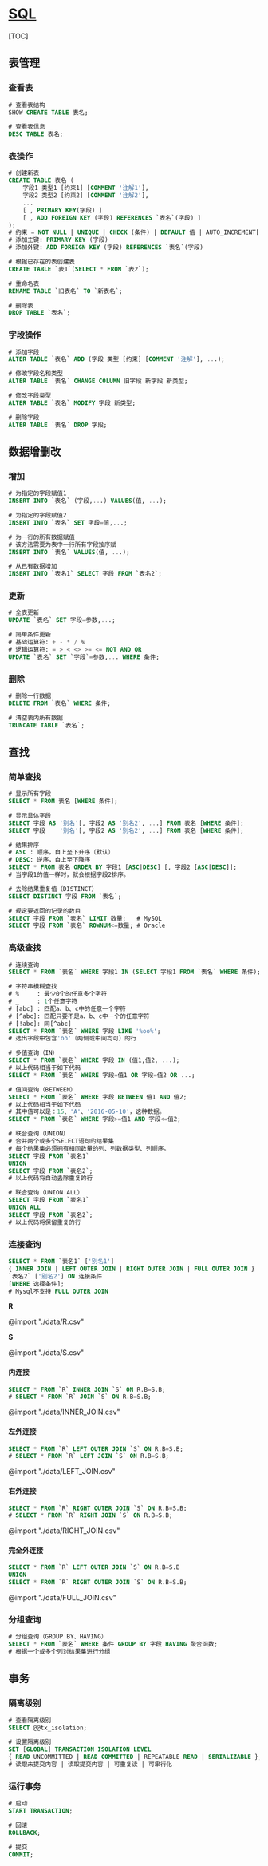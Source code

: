 <link rel="stylesheet" href="https://zhmhbest.gitee.io/hellomathematics/style/index.css">
<script src="https://zhmhbest.gitee.io/hellomathematics/style/index.js"></script>

# [SQL](./index.html)

[TOC]

## 表管理

### 查看表

```SQL
# 查看表结构
SHOW CREATE TABLE 表名;

# 查看表信息
DESC TABLE 表名;
```

### 表操作

```SQL
# 创建新表
CREATE TABLE 表名 (
    字段1 类型1 [约束1] [COMMENT '注解1'],
    字段2 类型2 [约束2] [COMMENT '注解2'],
    ...
    [ , PRIMARY KEY(字段) ]
    [ , ADD FOREIGN KEY (字段) REFERENCES `表名`(字段) ]
);
# 约束 = NOT NULL | UNIQUE | CHECK (条件) | DEFAULT 值 | AUTO_INCREMENT[=起始值]
# 添加主键: PRIMARY KEY (字段)
# 添加外键: ADD FOREIGN KEY (字段) REFERENCES `表名`(字段)

# 根据已存在的表创建表
CREATE TABLE `表1`(SELECT * FROM `表2`);

# 重命名表
RENAME TABLE `旧表名` TO `新表名`;

# 删除表
DROP TABLE `表名`;
```

### 字段操作

```SQL
# 添加字段
ALTER TABLE `表名` ADD (字段 类型 [约束] [COMMENT '注解'], ...);

# 修改字段名和类型
ALTER TABLE `表名` CHANGE COLUMN 旧字段 新字段 新类型;

# 修改字段类型
ALTER TABLE `表名` MODIFY 字段 新类型;

# 删除字段
ALTER TABLE `表名` DROP 字段;
```

<!-- ■■■■■■■■ ■■■■■■■■ ■■■■■■■■ ■■■■■■■■-->

<!--
## 索引与视图

### 索引

```SQL
# 创建索引
CREATE INDEX 索引名称 ON `表名` (字段, ...);

# 查看索引
SHOW INDEX FROM `表名`;

# 删除索引
DROP INDEX [索引名称] ON `表名`;
```

### 视图

```SQL
# 创建视图
CREATE VIEW 视图名称 AS SELECT [字段, ...] FROM `表名`, ... [WHERE 条件];

# 删除视图
DROP VIEW [IF EXISTS] 视图名称;
```
 -->

<!-- ■■■■■■■■ ■■■■■■■■ ■■■■■■■■ ■■■■■■■■-->

## 数据增删改

### 增加

```SQL
# 为指定的字段赋值1
INSERT INTO `表名` (字段,...) VALUES(值, ...);

# 为指定的字段赋值2
INSERT INTO `表名` SET 字段=值,...;

# 为一行的所有数据赋值
# 该方法需要为表中一行所有字段按序赋
INSERT INTO `表名` VALUES(值, ...);

# 从已有数据增加
INSERT INTO `表名1` SELECT 字段 FROM `表名2`;
```

### 更新

```SQL
# 全表更新
UPDATE `表名` SET 字段=参数,...;

# 简单条件更新
# 基础运算符: + - * / %
# 逻辑运算符: = > < <> >= <= NOT AND OR
UPDATE `表名` SET `字段`=参数,... WHERE 条件;
```

### 删除

```SQL
# 删除一行数据
DELETE FROM `表名` WHERE 条件;

# 清空表内所有数据
TRUNCATE TABLE `表名`;
```

<!-- ■■■■■■■■ ■■■■■■■■ ■■■■■■■■ ■■■■■■■■-->

## 查找

### 简单查找

```SQL
# 显示所有字段
SELECT * FROM 表名 [WHERE 条件];

# 显示具体字段
SELECT 字段 AS '别名'[, 字段2 AS '别名2', ...] FROM 表名 [WHERE 条件];
SELECT 字段    '别名'[, 字段2 AS '别名2', ...] FROM 表名 [WHERE 条件];

# 结果排序
# ASC : 顺序，自上至下升序（默认）
# DESC: 逆序，自上至下降序
SELECT * FROM 表名 ORDER BY 字段1 [ASC|DESC] [, 字段2 [ASC|DESC]];
# 当字段1的值一样时，就会根据字段2排序。

# 去除结果重复值（DISTINCT）
SELECT DISTINCT 字段 FROM `表名`;

# 规定要返回的记录的数目
SELECT 字段 FROM `表名` LIMIT 数量;   # MySQL
SELECT 字段 FROM `表名` ROWNUM<=数量; # Oracle
```

### 高级查找

```SQL
# 连续查询
SELECT * FROM `表名` WHERE 字段1 IN (SELECT 字段1 FROM `表名` WHERE 条件);

# 字符串模糊查找
# %     : 最少0个的任意多个字符
# _     : 1个任意字符
# [abc] : 匹配a、b、c中的任意一个字符
# [^abc]: 匹配只要不是a、b、c中一个的任意字符
# [!abc]: 同[^abc]
SELECT * FROM `表名` WHERE 字段 LIKE '%oo%';
# 选出字段中包含'oo'（两侧或中间均可）的行

# 多值查询（IN）
SELECT * FROM `表名` WHERE 字段 IN (值1,值2, ...);
# 以上代码相当于如下代码
SELECT * FROM `表名` WHERE 字段=值1 OR 字段=值2 OR ...;

# 值间查询（BETWEEN）
SELECT * FROM `表名` WHERE 字段 BETWEEN 值1 AND 值2;
# 以上代码相当于如下代码
# 其中值可以是：15、'A'、'2016-05-10'，这种数据。
SELECT * FROM `表名` WHERE 字段>=值1 AND 字段<=值2;

# 联合查询（UNION）
# 合并两个或多个SELECT语句的结果集
# 每个结果集必须拥有相同数量的列、列数据类型、列顺序。
SELECT 字段 FROM `表名1`
UNION
SELECT 字段 FROM `表名2`;
# 以上代码将自动去除重复的行

# 联合查询（UNION ALL）
SELECT 字段 FROM `表名1`
UNION ALL
SELECT 字段 FROM `表名2`;
# 以上代码将保留重复的行
```

### 连接查询

``` SQL
SELECT * FROM `表名1` ['别名1']
{ INNER JOIN | LEFT OUTER JOIN | RIGHT OUTER JOIN | FULL OUTER JOIN }
`表名2` ['别名2'] ON 连接条件
[WHERE 选择条件];
# Mysql不支持 FULL OUTER JOIN
```

**R**

@import "./data/R.csv"

**S**

@import "./data/S.csv"

#### 内连接

``` SQL
SELECT * FROM `R` INNER JOIN `S` ON R.B=S.B;
# SELECT * FROM `R` JOIN `S` ON R.B=S.B;
```

@import "./data/INNER_JOIN.csv"

#### 左外连接

``` SQL
SELECT * FROM `R` LEFT OUTER JOIN `S` ON R.B=S.B;
# SELECT * FROM `R` LEFT JOIN `S` ON R.B=S.B;
```

@import "./data/LEFT_JOIN.csv"

#### 右外连接

``` SQL
SELECT * FROM `R` RIGHT OUTER JOIN `S` ON R.B=S.B;
# SELECT * FROM `R` RIGHT JOIN `S` ON R.B=S.B;
```

@import "./data/RIGHT_JOIN.csv"

#### 完全外连接

``` SQL
SELECT * FROM `R` LEFT OUTER JOIN `S` ON R.B=S.B
UNION
SELECT * FROM `R` RIGHT OUTER JOIN `S` ON R.B=S.B;
```

@import "./data/FULL_JOIN.csv"

### 分组查询

``` SQL
# 分组查询（GROUP BY、HAVING）
SELECT * FROM `表名` WHERE 条件 GROUP BY 字段 HAVING 聚合函数;
# 根据一个或多个列对结果集进行分组
```

<!-- ■■■■■■■■ ■■■■■■■■ ■■■■■■■■ ■■■■■■■■-->

## 事务

### 隔离级别

```SQL
# 查看隔离级别
SELECT @@tx_isolation;

# 设置隔离级别
SET [GLOBAL] TRANSACTION ISOLATION LEVEL
{ READ UNCOMMITTED | READ COMMITTED | REPEATABLE READ | SERIALIZABLE };
# 读取未提交内容 | 读取提交内容 | 可重复读 | 可串行化
```

### 运行事务

```SQL
# 启动
START TRANSACTION;

# 回滚
ROLLBACK;

# 提交
COMMIT;
```

